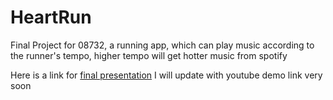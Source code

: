 # HeartRun
Final Project for 08732, a running app, which can play music according to the runner's tempo, higher tempo will get hotter music from spotify

Here is a link for  [final presentation](https://www.dropbox.com/s/0sc7ru3djlm069m/08723M_Final%20PT_team9.pptx?dl=0)
I will update with youtube demo link very soon
